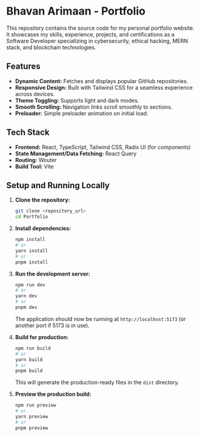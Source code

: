 # Bhavan Arimaan - Portfolio

This repository contains the source code for my personal portfolio website. It showcases my skills, experience, projects, and certifications as a Software Developer specializing in cybersecurity, ethical hacking, MERN stack, and blockchain technologies.

## Features

*   **Dynamic Content:** Fetches and displays popular GitHub repositories.
*   **Responsive Design:** Built with Tailwind CSS for a seamless experience across devices.
*   **Theme Toggling:** Supports light and dark modes.
*   **Smooth Scrolling:** Navigation links scroll smoothly to sections.
*   **Preloader:** Simple preloader animation on initial load.

## Tech Stack

*   **Frontend:** React, TypeScript, Tailwind CSS, Radix UI (for components)
*   **State Management/Data Fetching:** React Query
*   **Routing:** Wouter
*   **Build Tool:** Vite

## Setup and Running Locally

1.  **Clone the repository:**
    ```bash
    git clone <repository_url>
    cd Portfolio
    ```
2.  **Install dependencies:**
    ```bash
    npm install
    # or
    yarn install
    # or
    pnpm install
    ```
3.  **Run the development server:**
    ```bash
    npm run dev
    # or
    yarn dev
    # or
    pnpm dev
    ```
    The application should now be running at `http://localhost:5173` (or another port if 5173 is in use).

4.  **Build for production:**
    ```bash
    npm run build
    # or
    yarn build
    # or
    pnpm build
    ```
    This will generate the production-ready files in the `dist` directory.

5.  **Preview the production build:**
    ```bash
    npm run preview
    # or
    yarn preview
    # or
    pnpm preview
    ```

